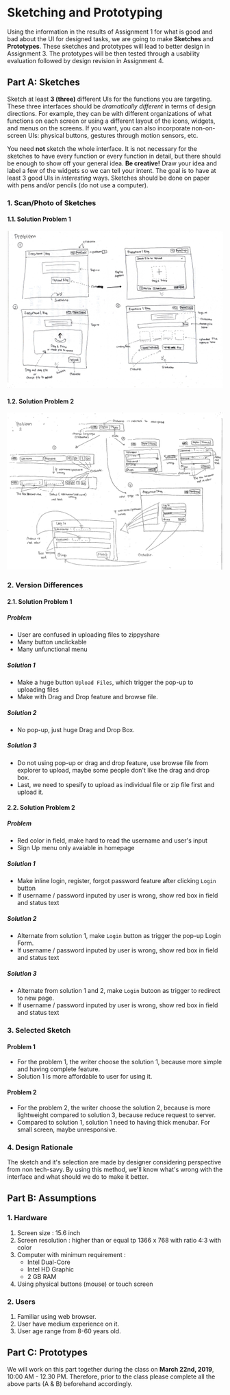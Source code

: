# Sketching and Prototyping
Using the information in the results of Assignment 1 for what is good and bad about the UI for designed tasks, we are going to make **Sketches** and **Prototypes**. These sketches and prototypes will lead to better design in Assignment 3. The prototypes will be then tested through a usability evaluation followed by design revision in Assignment 4.

## Part A: Sketches
Sketch at least **3 (three)** different UIs for the functions you are targeting. These three interfaces should be _dramatically different_ in terms of design directions. For example, they can be with different organizations of what functions on each screen or using a different layout of the icons, widgets, and menus on the screens. If you want, you can also incorporate non-on-screen UIs: physical buttons, gestures through motion sensors, etc.

You need **not** sketch the whole interface. It is not necessary for the sketches to have every function or every function in detail, but there should be enough to show off your general idea. **Be creative!** Draw your idea and label a few of the widgets so we can tell your intent. The goal is to have at least 3 good UIs in *interesting* ways. Sketches should be done on paper with pens and/or pencils (do not use a computer).

### 1. Scan/Photo of Sketches
#### 1.1. Solution Problem 1
![solution-prob-1](img/prob-1.jpg)
#### 1.2. Solution Problem 2
![solution-prob-2](img/prob-2.jpg)


### 2. Version Differences
#### 2.1. Solution Problem 1
##### Problem
- User are confused in uploading files to zippyshare
- Many button unclickable
- Many unfunctional menu
##### Solution 1
- Make a huge button `Upload Files`, which trigger the pop-up to uploading files
- Make with Drag and Drop feature and browse file.
##### Solution 2
- No pop-up, just huge Drag and Drop Box.

##### Solution 3
- Do not using pop-up or drag and drop feature, use browse file from explorer to upload, maybe some people don't like the drag and drop box.
- Last, we need to spesify to upload as individual file or zip file first and upload it.


#### 2.2. Solution Problem 2
##### Problem
- Red color in field, make hard to read the username and user's input
- Sign Up menu only avaiable in homepage
##### Solution 1
- Make inline login, register, forgot password feature after clicking `Login` button
- If username / password inputed by user is wrong, show red box in field and status text
##### Solution 2
- Alternate from solution 1, make `Login` button as trigger the pop-up Login Form.
- If username / password inputed by user is wrong, show red box in field and status text
##### Solution 3
- Alternate from solution 1 and 2, make `Login` butoon as trigger to redirect to new page.
- If username / password inputed by user is wrong, show red box in field and status text


### 3. Selected Sketch
#### Problem 1
- For the problem 1, the writer choose the solution 1, because more simple and having complete feature.
- Solution 1 is more affordable to user for using it.
#### Problem 2
- For the problem 2, the writer choose the solution 2, because is more lightweight compared to solution 3, because reduce request to server.
- Compared to solution 1, solution 1 need to having thick menubar. For small screen, maybe unresponsive.

### 4. Design Rationale
The sketch and it's selection are made by designer considering perspective from non tech-savy. By using this method, we'll know what's wrong with the interface and what should we do to make it better.

## Part B: Assumptions
### 1. Hardware
1. Screen size : 15.6 inch
2. Screen resolution : higher than or equal tp 1366 x 768 with ratio 4:3 with color
3. Computer with minimum requirement :
   - Intel Dual-Core
   - Intel HD Graphic
   - 2 GB RAM
4. Using physical buttons (mouse) or touch screen

### 2. Users
1. Familiar using web browser.
2. User have medium experience on it.
3. User age range from 8-60 years old.

## Part C: Prototypes
We will work on this part together during the class on **March 22nd, 2019**, 10:00 AM - 12.30 PM. Therefore, prior to the class please complete all the above parts (A & B) beforehand accordingly.
